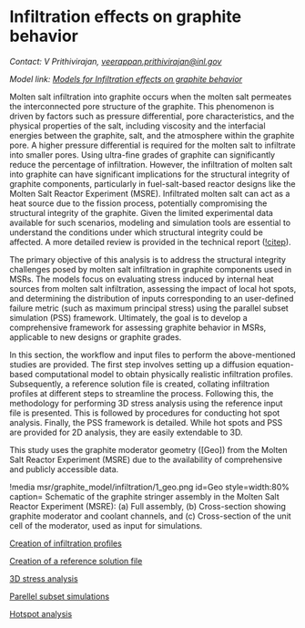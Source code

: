 # Infiltration effects on graphite behavior

*Contact: V Prithivirajan, veerappan.prithivirajan@inl.gov*

*Model link: [Models for Infiltration effects on graphite behavior](https://github.com/idaholab/virtual_test_bed/tree/main/msr/graphite_model/infiltration)*

Molten salt infiltration into graphite occurs when the molten salt permeates the interconnected pore structure of the graphite. This phenomenon is driven by factors such as pressure differential, pore characteristics,
and the physical properties of the salt, including viscosity and the interfacial energies between the graphite, salt, and the atmosphere within the graphite pore. A higher pressure differential is required for the molten salt
to infiltrate into smaller pores. Using ultra-fine grades of graphite can significantly reduce the percentage of infiltration. However, the infiltration of molten salt into graphite can have significant implications for the
structural integrity of graphite components, particularly in fuel-salt-based reactor designs like the Molten Salt Reactor Experiment (MSRE). Infiltrated molten salt can act as a heat source due to the fission process,
potentially compromising the structural integrity of the graphite. Given the limited experimental data available for such scenarios, modeling and simulation tools are essential to understand the conditions under which
structural integrity could be affected. A more detailed review is provided in the technical report ([!citep](Prithivi2024)).

The primary objective of this analysis is to address the structural integrity challenges posed by molten salt infiltration in graphite components used in MSRs. The models focus on evaluating stress induced by internal heat sources from molten salt infiltration, assessing the impact of local hot spots, and determining the distribution of inputs corresponding to an user-defined failure metric (such as maximum principal stress) using the parallel subset simulation (PSS) framework. Ultimately, the goal is to develop a comprehensive framework for assessing graphite behavior in MSRs, applicable to new designs or graphite grades.

In this section, the workflow and input files to perform the above-mentioned studies are provided. The first step involves setting up a diffusion equation-based computational model to obtain physically realistic infiltration profiles. Subsequently, a reference solution file is created, collating infiltration profiles at different steps to streamline the process. Following this, the methodology for performing 3D stress analysis using the reference input file is presented. This is followed by procedures for conducting hot spot analysis. Finally, the PSS framework is detailed. While hot spots and PSS are provided for 2D analysis, they are easily extendable to 3D.

This study uses the graphite moderator geometry ([Geo]) from the Molten Salt Reactor Experiment (MSRE) due to the availability of comprehensive and publicly accessible data. 

!media msr/graphite_model/infiltration/1_geo.png
      id=Geo
      style=width:80%
      caption= Schematic of the graphite stringer assembly in the Molten Salt Reactor Experiment (MSRE): (a) Full assembly, (b) Cross-section showing graphite moderator and coolant channels, and (c) Cross-section of the unit cell of the moderator, used as input for simulations.

[Creation of infiltration profiles](infiltration_profile.md)

[Creation of a reference solution file](reference_solution_file.md)

[3D stress analysis](stress_analysis.md)

[Parellel subset simulations](pss.md)

[Hotspot analysis](hotspot.md)




